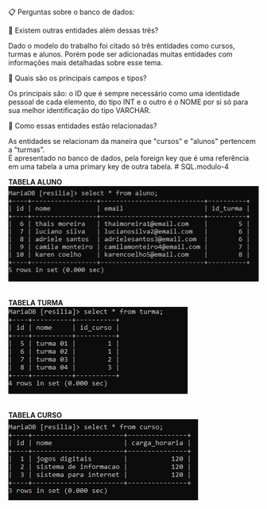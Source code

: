 📋 Perguntas sobre o banco de dados:

📌 Existem outras entidades além dessas três?

 Dado o modelo do trabalho foi citado só três entidades como cursos, turmas e alunos. 
 Porém pode ser adicionadas muitas entidades com informações mais detalhadas sobre esse tema. 
 
 
📌 Quais são os principais campos e tipos?

 Os principais são: o ID que é sempre necessário como uma identidade pessoal de cada elemento, 
 do tipo INT e o outro é o NOME por si só para sua melhor identificação do tipo VARCHAR. 
 
 
📌 Como essas entidades estão relacionadas?

 As entidades se relacionam da maneira que "cursos" e "alunos" pertencem a "turmas".  
 É  apresentado no banco de dados, pela foreign key que é uma referência em uma tabela a uma primary key de outra tabela. # SQL.modulo-4

**TABELA ALUNO** 
<br>
<img alt="tabela alunos" src="https://raw.githubusercontent.com/SuelenPenha/SQL.modulo-4/main/SQL/IMG/tabela%20aluno.png">
<br>
<br>

**TABELA TURMA** 
<br>
<img alt="tabela turma" src="https://raw.githubusercontent.com/SuelenPenha/SQL.modulo-4/main/SQL/IMG/tabela%20turma.png">
<br>
<br>

**TABELA CURSO** 
<br>
<img alt="tabela curso" src="https://raw.githubusercontent.com/SuelenPenha/SQL.modulo-4/main/SQL/IMG/tabela%20curso.png">
<br>
<br>
